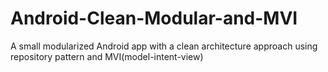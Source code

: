# Android-Clean-Modular-and-MVI

A small modularized Android app with a clean architecture approach using repository pattern and MVI(model-intent-view)




